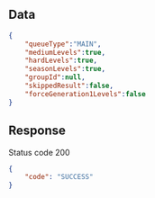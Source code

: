 ## Data
```json
{
    "queueType":"MAIN",
    "mediumLevels":true,
    "hardLevels":true,
    "seasonLevels":true,
    "groupId":null,
    "skippedResult":false,
    "forceGeneration1Levels":false
}
```

## Response
Status code 200
```json
{
    "code": "SUCCESS"
}
```